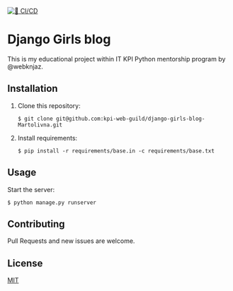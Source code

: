 [![🧪 CI/CD](https://github.com/kpi-web-guild/django-girls-blog-Martolivna/actions/workflows/ci.yml/badge.svg)](https://github.com/kpi-web-guild/django-girls-blog-Martolivna/actions/workflows/ci.yml?query=branch%3Amain)

# Django Girls blog

This is my educational project within IT KPI Python mentorship program by @webknjaz.

## Installation

1. Clone this repository:
    ```console
    $ git clone git@github.com:kpi-web-guild/django-girls-blog-Martolivna.git
    ```

2. Install requirements:
    ```console
    $ pip install -r requirements/base.in -c requirements/base.txt
    ```


## Usage

Start the server:
   ```console
   $ python manage.py runserver
   ```


## Contributing

Pull Requests and new issues are welcome.


## License

[MIT](https://choosealicense.com/licenses/mit/)
